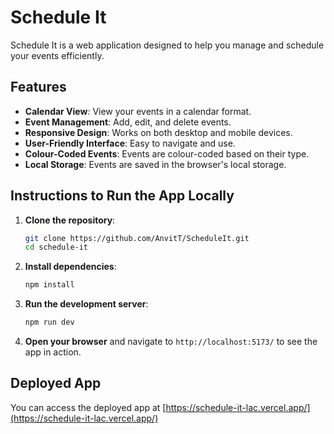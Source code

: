 # Schedule It

Schedule It is a web application designed to help you manage and schedule your events efficiently.

## Features

- **Calendar View**: View your events in a calendar format.
- **Event Management**: Add, edit, and delete events.
- **Responsive Design**: Works on both desktop and mobile devices.
- **User-Friendly Interface**: Easy to navigate and use.
- **Colour-Coded Events**: Events are colour-coded based on their type.
- **Local Storage**: Events are saved in the browser's local storage.

## Instructions to Run the App Locally

1. **Clone the repository**:
    ```sh
    git clone https://github.com/AnvitT/ScheduleIt.git
    cd schedule-it
    ```

2. **Install dependencies**:
    ```sh
    npm install
    ```

3. **Run the development server**:
    ```sh
    npm run dev
    ```

4. **Open your browser** and navigate to `http://localhost:5173/` to see the app in action.

## Deployed App

You can access the deployed app at [https://schedule-it-lac.vercel.app/](https://schedule-it-lac.vercel.app/)